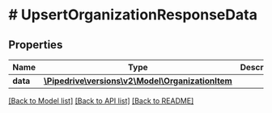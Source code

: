 # # UpsertOrganizationResponseData

## Properties

Name | Type | Description | Notes
------------ | ------------- | ------------- | -------------
**data** | [**\Pipedrive\versions\v2\Model\OrganizationItem**](.md) |  | [optional]

[[Back to Model list]](../../README.md#models) [[Back to API list]](../../README.md#endpoints) [[Back to README]](../../README.md)
